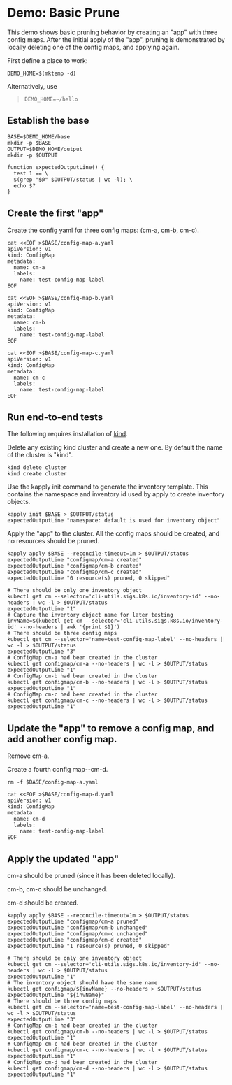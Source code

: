 [kind]: https://github.com/kubernetes-sigs/kind

# Demo: Basic Prune

This demo shows basic pruning behavior by creating an
"app" with three config maps. After the initial apply of the
"app", pruning is demonstrated by locally deleting one
of the config maps, and applying again.

First define a place to work:

<!-- @makeWorkplace @testE2EAgainstLatestRelease -->
```
DEMO_HOME=$(mktemp -d)
```

Alternatively, use

> ```
> DEMO_HOME=~/hello
> ```

## Establish the base

<!-- @createBase @testE2EAgainstLatestRelease -->
```
BASE=$DEMO_HOME/base
mkdir -p $BASE
OUTPUT=$DEMO_HOME/output
mkdir -p $OUTPUT

function expectedOutputLine() {
  test 1 == \
  $(grep "$@" $OUTPUT/status | wc -l); \
  echo $?
}
```

## Create the first "app"

Create the config yaml for three config maps: (cm-a, cm-b, cm-c).

<!-- @createFirstConfigMaps @testE2EAgainstLatestRelease-->
```
cat <<EOF >$BASE/config-map-a.yaml
apiVersion: v1
kind: ConfigMap
metadata:
  name: cm-a
  labels:
    name: test-config-map-label
EOF

cat <<EOF >$BASE/config-map-b.yaml
apiVersion: v1
kind: ConfigMap
metadata:
  name: cm-b
  labels:
    name: test-config-map-label
EOF

cat <<EOF >$BASE/config-map-c.yaml
apiVersion: v1
kind: ConfigMap
metadata:
  name: cm-c
  labels:
    name: test-config-map-label
EOF
```

## Run end-to-end tests

The following requires installation of [kind].

Delete any existing kind cluster and create a new one. By default the name of the cluster is "kind".

<!-- @deleteAndCreateKindCluster @testE2EAgainstLatestRelease -->
```
kind delete cluster
kind create cluster
```

Use the kapply init command to generate the inventory template. This contains
the namespace and inventory id used by apply to create inventory objects. 
<!-- @createInventoryTemplate @testE2EAgainstLatestRelease-->
```
kapply init $BASE > $OUTPUT/status
expectedOutputLine "namespace: default is used for inventory object"
```

Apply the "app" to the cluster. All the config maps should be created, and
no resources should be pruned.
<!-- @runApply @testE2EAgainstLatestRelease -->
```
kapply apply $BASE --reconcile-timeout=1m > $OUTPUT/status
expectedOutputLine "configmap/cm-a created"
expectedOutputLine "configmap/cm-b created"
expectedOutputLine "configmap/cm-c created"
expectedOutputLine "0 resource(s) pruned, 0 skipped"

# There should be only one inventory object
kubectl get cm --selector='cli-utils.sigs.k8s.io/inventory-id' --no-headers | wc -l > $OUTPUT/status
expectedOutputLine "1"
# Capture the inventory object name for later testing
invName=$(kubectl get cm --selector='cli-utils.sigs.k8s.io/inventory-id' --no-headers | awk '{print $1}')
# There should be three config maps
kubectl get cm --selector='name=test-config-map-label' --no-headers | wc -l > $OUTPUT/status
expectedOutputLine "3"
# ConfigMap cm-a had been created in the cluster
kubectl get configmap/cm-a --no-headers | wc -l > $OUTPUT/status
expectedOutputLine "1"
# ConfigMap cm-b had been created in the cluster
kubectl get configmap/cm-b --no-headers | wc -l > $OUTPUT/status
expectedOutputLine "1"
# ConfigMap cm-c had been created in the cluster
kubectl get configmap/cm-c --no-headers | wc -l > $OUTPUT/status
expectedOutputLine "1"
```

## Update the "app" to remove a config map, and add another config map.

Remove cm-a.

Create a fourth config map--cm-d.
<!-- @createAnotherConfigMap @testE2EAgainstLatestRelease -->
```
rm -f $BASE/config-map-a.yaml

cat <<EOF >$BASE/config-map-d.yaml
apiVersion: v1
kind: ConfigMap
metadata:
  name: cm-d
  labels:
    name: test-config-map-label
EOF
```

## Apply the updated "app"

cm-a should be pruned (since it has been deleted locally).

cm-b, cm-c should be unchanged.

cm-d should be created.
<!-- @applySecondTime @testE2EAgainstLatestRelease -->
```
kapply apply $BASE --reconcile-timeout=1m > $OUTPUT/status
expectedOutputLine "configmap/cm-a pruned"
expectedOutputLine "configmap/cm-b unchanged"
expectedOutputLine "configmap/cm-c unchanged"
expectedOutputLine "configmap/cm-d created"
expectedOutputLine "1 resource(s) pruned, 0 skipped"

# There should be only one inventory object
kubectl get cm --selector='cli-utils.sigs.k8s.io/inventory-id' --no-headers | wc -l > $OUTPUT/status
expectedOutputLine "1"
# The inventory object should have the same name
kubectl get configmap/${invName} --no-headers > $OUTPUT/status
expectedOutputLine "${invName}"
# There should be three config maps
kubectl get cm --selector='name=test-config-map-label' --no-headers | wc -l > $OUTPUT/status
expectedOutputLine "3"
# ConfigMap cm-b had been created in the cluster
kubectl get configmap/cm-b --no-headers | wc -l > $OUTPUT/status
expectedOutputLine "1"
# ConfigMap cm-c had been created in the cluster
kubectl get configmap/cm-c --no-headers | wc -l > $OUTPUT/status
expectedOutputLine "1"
# ConfigMap cm-d had been created in the cluster
kubectl get configmap/cm-d --no-headers | wc -l > $OUTPUT/status
expectedOutputLine "1"
```
